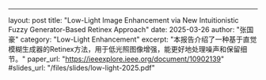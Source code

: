 ---
layout: post
title: "Low-Light Image Enhancement via New Intuitionistic Fuzzy Generator-Based Retinex Approach"
date: 2025-03-26
author: "张国豪"
category: "Low-Light Enhancement"
excerpt: "本报告介绍了一种基于直觉模糊生成器的Retinex方法，用于低光照图像增强，能更好地处理噪声和保留细节。"
paper_url: "https://ieeexplore.ieee.org/document/10902139"
#slides_url: "/files/slides/low-light-2025.pdf"
